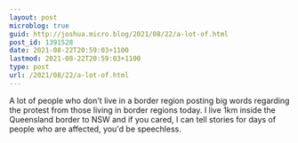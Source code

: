 ```yaml
---
layout: post
microblog: true
guid: http://joshua.micro.blog/2021/08/22/a-lot-of.html
post_id: 1391528
date: 2021-08-22T20:59:03+1100
lastmod: 2021-08-22T20:59:03+1100
type: post
url: /2021/08/22/a-lot-of.html
---
```

A lot of people who don't live in a border region posting big words regarding the protest from those living in border regions today. I live 1km inside the Queensland border to NSW and if you cared, I can tell stories for days of people who are affected, you'd be speechless.
